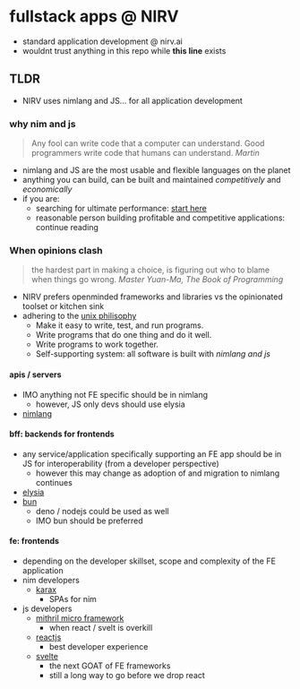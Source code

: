 # fullstack apps @ NIRV

- standard application development @ nirv.ai
- wouldnt trust anything in this repo while **this line** exists

## TLDR

- NIRV uses nimlang and JS... for all application development

### why nim and js

> Any fool can write code that a computer can understand. Good programmers write code that humans can understand. _Martin_

- nimlang and JS are the most usable and flexible languages on the planet
- anything you can build, can be built and maintained _competitively_ and _economically_
- if you are:
  - searching for ultimate performance: [start here](https://www.wikihow.com/Start-Programming-in-Assembly)
  - reasonable person building profitable and competitive applications: continue reading

### When opinions clash

> the hardest part in making a choice, is figuring out who to blame when things go wrong. _Master Yuan-Ma, The Book of Programming_

- NIRV prefers openminded frameworks and libraries vs the opinionated toolset or kitchen sink
- adhering to the [unix philisophy](https://en.wikipedia.org/wiki/Unix_philosophy)
  - Make it easy to write, test, and run programs.
  - Write programs that do one thing and do it well.
  - Write programs to work together.
  - Self-supporting system: all software is built with _nimlang and js_

#### apis / servers

- IMO anything not FE specific should be in nimlang
  - however, JS only devs should use elysia
- [nimlang](https://github.com/nim-lang/Nim)

#### bff: backends for frontends

- any service/application specifically supporting an FE app should be in JS for interoperability (from a developer perspective)
  - however this may change as adoption of and migration to nimlang continues
- [elysia](https://elysiajs.com/)
- [bun](https://bun.sh/)
  - deno / nodejs could be used as well
  - IMO bun should be preferred

#### fe: frontends

- depending on the developer skillset, scope and complexity of the FE application
- nim developers
  - [karax](https://github.com/karaxnim/karax)
    - SPAs for nim
- js developers
  - [mithril micro framework](https://mithril.js.org/)
    - when react / svelt is overkill
  - [reactjs](https://react.dev/)
    - best developer experience
  - [svelte](https://svelte.dev/)
    - the next GOAT of FE frameworks
    - still a long way to go before we drop react
